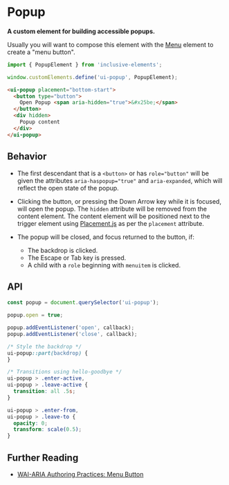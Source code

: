 # Popup

**A custom element for building accessible popups.**

Usually you will want to compose this element with the [Menu](../menu) element to create a "menu button".

```js
import { PopupElement } from 'inclusive-elements';

window.customElements.define('ui-popup', PopupElement);
```

```html
<ui-popup placement="bottom-start">
  <button type="button">
    Open Popup <span aria-hidden="true">&#x25be;</span>
  </button>
  <div hidden>
    Popup content
  </div>
</ui-popup>
```

## Behavior

- The first descendant that is a `<button>` or has `role="button"` will be given the attributes `aria-haspopup="true"` and `aria-expanded`, which will reflect the open state of the popup.

- Clicking the button, or pressing the Down Arrow key while it is focused, will open the popup. The `hidden` attribute will be removed from the content element. The content element will be positioned next to the trigger element using [Placement.js](https://github.com/tobyzerner/placement.js) as per the `placement` attribute.

- The popup will be closed, and focus returned to the button, if:
    - The backdrop is clicked.
    - The Escape or Tab key is pressed.
    - A child with a `role` beginning with `menuitem` is clicked. 
    
## API

```js
const popup = document.querySelector('ui-popup');

popup.open = true;

popup.addEventListener('open', callback);
popup.addEventListener('close', callback);
```

```css
/* Style the backdrop */
ui-popup::part(backdrop) {
}

/* Transitions using hello-goodbye */
ui-popup > .enter-active,
ui-popup > .leave-active {
  transition: all .5s;
}

ui-popup > .enter-from,
ui-popup > .leave-to {
  opacity: 0;
  transform: scale(0.5);
}
```

## Further Reading

- [WAI-ARIA Authoring Practices: Menu Button](https://w3c.github.io/aria-practices/#menubutton)
